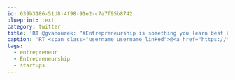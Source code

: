 ```yaml
---
id: 639b3186-51d8-4f98-91e2-c7a7f95b8742
blueprint: text
category: twitter
title: 'RT @gvanourek: “#Entrepreneurship is something you learn best by doing it.” -Paul Graham @paulg @ycombinator #startups #entrepreneur'
caption: 'RT <span class="username username_linked">@<a href="https://twitter.com/gvanourek" title="Gregg Vanourek">gvanourek</a></span>: “<span class="hashtag hashtag_local">#<a href="http://tweettemp.darylchymko.ca/?tag=entrepreneurship">Entrepreneurship</a> is something you learn best by doing it.” -Paul Graham <span class="username username_linked">@<a href="https://twitter.com/paulg" title="Paul Graham">paulg</a></span> <span class="username username_linked">@<a href="https://twitter.com/ycombinator" title="Y Combinator">ycombinator</a></span> <span class="hashtag hashtag_local">#<a href="http://tweettemp.darylchymko.ca/?tag=startups">startups</a> <span class="hashtag hashtag_local">#<a href="http://tweettemp.darylchymko.ca/?tag=entrepreneur">entrepreneur</a>'
tags:
  - entrepreneur
  - Entrepreneurship
  - startups
---
```

